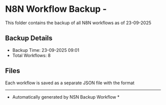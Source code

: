 # N8N Workflow Backup - 
This folder contains the backup of all N8N workflows as of 23-09-2025

## Backup Details
- Backup Time: 23-09-2025 09:01
- Total Workflows: 8

## Files
Each workflow is saved as a separate JSON file with the format

-----------
* Automatically generated by NSN Backup Workflow *